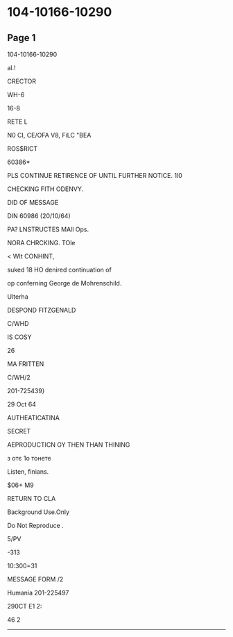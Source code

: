 # 104-10166-10290

## Page 1

104-10166-10290

al.!

CRECTOR

WH-6

16-8

RETE L

N0 CI, CE/OFA V8, FiLC "BEA

ROS$RICT

60386*

PLS CONTINUE RETIRENCE OF UNTIL FURTHER NOTICE. 1I0

CHECKING FITH ODENVY.

DID OF MESSAGE

DIN 60986 (20/10/64)

PA? LNSTRUCTES MAll Ops.

NORA CHRCKING. TOle

< WIt CONHINT,

suked 18 HO denired continuation of

op conferning George de Mohrenschild.

Ulterha

DESPOND FITZGENALD

C/WHD

IS COSY

26

MA FRITTEN

C/WH/2

201-725439}

29 Oct 64

AUTHEATICATINA

SECRET

AEPRODUCTICN GY THEN THAN THINING

з отє 1о тонете

Listen, finians.

$06+ M9

RETURN TO CLA

Background Use.Only

Do Not Reproduce .

5/PV

-313

10:300=31

MESSAGE FORM /2

Humania 201-225497

290CT E1 2:

46 2

---

